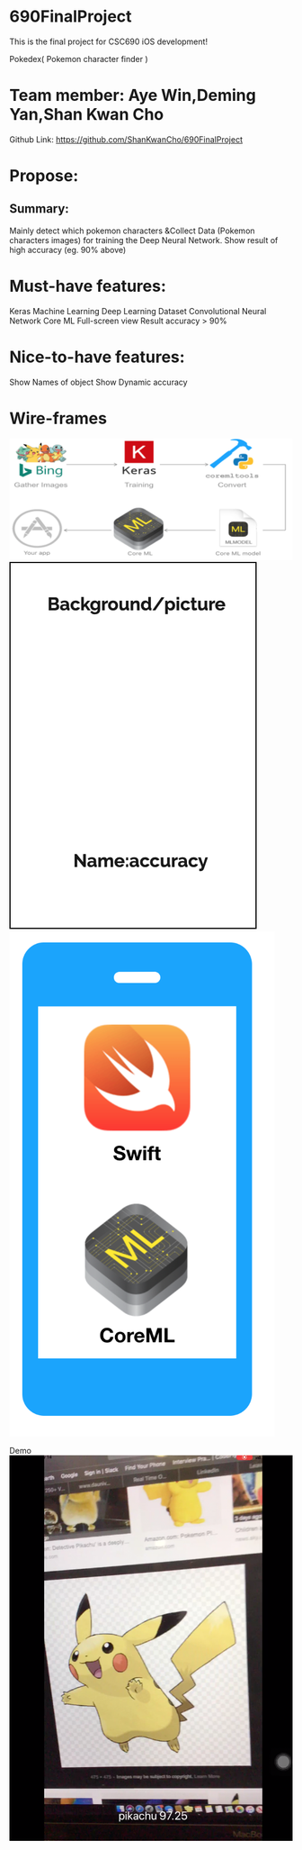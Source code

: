 # 690FinalProject
This is the final project for CSC690 iOS development!

Pokedex( Pokemon character finder ) 

Team member: Aye Win,Deming Yan,Shan Kwan Cho
==============================================

Github Link: https://github.com/ShanKwanCho/690FinalProject

Propose:
==============
Summary:
----------
Mainly detect which pokemon characters &Collect Data (Pokemon characters images) for training the Deep
Neural Network. Show result of high accuracy (eg. 90% above)


Must-have features:
=========================================
Keras
Machine Learning
Deep Learning Dataset
Convolutional Neural Network 
Core ML
Full-screen view
Result accuracy > 90%


Nice-to-have features:
===========================================
Show Names of object
Show Dynamic accuracy

Wire-frames  
===========
![image](https://github.com/ShanKwanCho/690FinalProject/blob/master/Document%20Image/ARCH.png)
![image](https://github.com/ShanKwanCho/690FinalProject/blob/master/Document%20Image/Screen.png)
![image](https://github.com/ShanKwanCho/690FinalProject/blob/master/Document%20Image/Screen1.png)

Demo
![image](https://github.com/ShanKwanCho/690FinalProject/blob/master/Document%20Image/Screen%20Shot%202019-05-16%20at%202.40.52%20PM.png)


